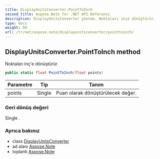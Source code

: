 ```yaml
---
title: DisplayUnitsConverter.PointToInch
second_title: Aspose.Note for .NET API Referansı
description: DisplayUnitsConverter yöntem. Noktaları inçe dönüştürür.
type: docs
weight: 50
url: /tr/net/aspose.note/displayunitsconverter/pointtoinch/
---
```

## DisplayUnitsConverter.PointToInch method

Noktaları inç'e dönüştürür.

```csharp
public static float PointToInch(float points)
```

| Parametre | Tip | Tanım |
| --- | --- | --- |
| points | Single | Puan olarak dönüştürülecek değer. |

### Geri dönüş değeri

Single .

### Ayrıca bakınız

* class [DisplayUnitsConverter](../)
* ad alanı [Aspose.Note](../../displayunitsconverter/)
* toplantı [Aspose.Note](../../../)


